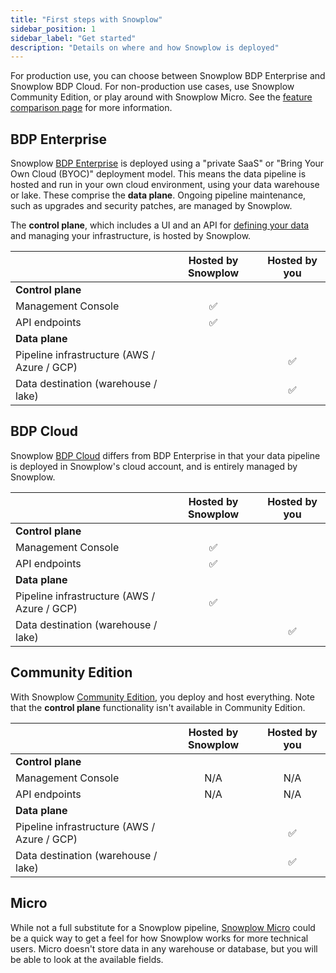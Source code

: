 ```yaml
---
title: "First steps with Snowplow"
sidebar_position: 1
sidebar_label: "Get started"
description: "Details on where and how Snowplow is deployed"
---
```


For production use, you can choose between Snowplow BDP Enterprise and Snowplow BDP Cloud. For non-production use cases, use Snowplow Community Edition, or play around with Snowplow Micro. See the [feature comparison page](/docs/get-started/feature-comparison/index.md) for more information.

## BDP Enterprise

Snowplow [BDP Enterprise](/docs/get-started/snowplow-bdp/index.md) is deployed using a "private SaaS" or "Bring Your Own Cloud (BYOC)" deployment model. This means the data pipeline is hosted and run in your own cloud environment, using your data warehouse or lake. These comprise the **data plane**. Ongoing pipeline maintenance, such as upgrades and security patches, are managed by Snowplow.

The **control plane**, which includes a UI and an API for [defining your data](/docs/data-product-studio/data-products/index.md) and managing your infrastructure, is hosted by Snowplow.

|                                             | Hosted by Snowplow | Hosted by you |
| :------------------------------------------ | :----------------: | :-----------: |
| **Control plane**                           |                    |               |
| Management Console                          |         ✅          |               |
| API endpoints                               |         ✅          |               |
| **Data plane**                              |                    |               |
| Pipeline infrastructure (AWS / Azure / GCP) |                    |       ✅       |
| Data destination (warehouse / lake)         |                    |       ✅       |

## BDP Cloud

Snowplow [BDP Cloud](/docs/get-started/snowplow-bdp/index.md) differs from BDP Enterprise in that your data pipeline is deployed in Snowplow's cloud account, and is entirely managed by Snowplow.

|                                             | Hosted by Snowplow | Hosted by you |
| :------------------------------------------ | :----------------: | :-----------: |
| **Control plane**                           |                    |               |
| Management Console                          |         ✅          |               |
| API endpoints                               |         ✅          |               |
| **Data plane**                              |                    |               |
| Pipeline infrastructure (AWS / Azure / GCP) |         ✅          |               |
| Data destination (warehouse / lake)         |                    |       ✅       |

## Community Edition

With Snowplow [Community Edition](/docs/get-started/snowplow-community-edition/index.md), you deploy and host everything. Note that the **control plane** functionality isn't available in Community Edition.

|                                             | Hosted by Snowplow | Hosted by you |
| :------------------------------------------ | :----------------: | :-----------: |
| **Control plane**                           |                    |               |
| Management Console                          |        N/A         |      N/A      |
| API endpoints                               |        N/A         |      N/A      |
| **Data plane**                              |                    |               |
| Pipeline infrastructure (AWS / Azure / GCP) |                    |       ✅       |
| Data destination (warehouse / lake)         |                    |       ✅       |

## Micro

While not a full substitute for a Snowplow pipeline, [Snowplow Micro](/docs/data-product-studio/data-quality/snowplow-micro/index.md) could be a quick way to get a feel for how Snowplow works for more technical users. Micro doesn't store data in any warehouse or database, but you will be able to look at the available fields.
